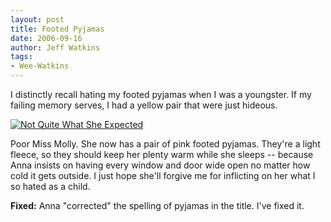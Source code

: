 ```yaml
---
layout: post
title: Footed Pyjamas
date: 2006-09-16
author: Jeff Watkins
tags:
- Wee-Watkins
---
```


I distinctly recall hating my footed pyjamas when I was a youngster. If my failing memory serves, I had a yellow pair that were just hideous.

<div class="figure"><a href="http://www.flickr.com/photo.gne?id=244287829"><img class="photo" src="http://static.flickr.com/82/244287829_7a16b93ab3.jpg" alt="Not Quite What She Expected" border="0"></a> </div>

Poor Miss Molly. She now has a pair of pink footed pyjamas. They're a light fleece, so they should keep her plenty warm while she sleeps -- because Anna insists on having every window and door wide open no matter how cold it gets outside. I just hope she'll forgive me for inflicting on her what I so hated as a child.

**Fixed:** Anna "corrected" the spelling of pyjamas in the title. I've fixed it.